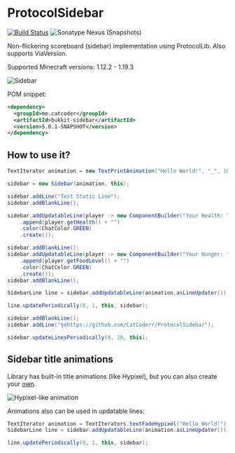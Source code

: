 # ProtocolSidebar
[![Build Status](https://github.com/CatCoderr/ProtocolSidebar/actions/workflows/maven-publish.yaml/badge.svg?branch=dev)](https://github.com/CatCoderr/ProtocolSidebar/actions/workflows/maven-publish.yaml)
![Sonatype Nexus (Snapshots)](https://img.shields.io/nexus/s/me.catcoder/bukkit-sidebar?server=https%3A%2F%2Foss.sonatype.org)

Non-flickering scoreboard (sidebar) implementation using ProtocolLib.
Also supports ViaVersion.

Supported Minecraft versions: 1.12.2 - 1.19.3

![Sidebar](https://github.com/CatCoderr/ProtocolSidebar/raw/master/assets/sidebar.gif)

POM snippet:
```xml
<dependency>
  <groupId>me.catcoder</groupId>
  <artifactId>bukkit-sidebar</artifactId>
  <version>5.0.1-SNAPSHOT</version>
</dependency>
```

## How to use it?

```java
TextIterator animation = new TextPrintAnimation("Hello World!", "_", 10);

sidebar = new Sidebar(animation, this);

sidebar.addLine("Test Static Line");
sidebar.addBlankLine();

sidebar.addUpdatableLine(player -> new ComponentBuilder("Your Health: ")
    .append(player.getHealth() + "")
    .color(ChatColor.GREEN)
    .create());

sidebar.addBlankLine();
sidebar.addUpdatableLine(player -> new ComponentBuilder("Your Hunger: ")
    .append(player.getFoodLevel() + "")
    .color(ChatColor.GREEN)
    .create());
sidebar.addBlankLine();

SidebarLine line = sidebar.addUpdatableLine(animation.asLineUpdater());

line.updatePeriodically(0, 1, this, sidebar);

sidebar.addBlankLine();
sidebar.addLine("§ehttps://github.com/CatCoderr/ProtocolSidebar");

sidebar.updateLinesPeriodically(0, 20, this);
```

## Sidebar title animations

Library has built-in title animations (like Hypixel), but you can also create your [own](https://github.com/CatCoderr/ProtocolSidebar/blob/master/src/main/java/me/catcoder/sidebar/text/TextIterator.java).

![Hypixel-like animation](https://github.com/CatCoderr/ProtocolSidebar/raw/master/assets/animation_example.gif)

Animations also can be used in updatable lines:

```java
TextIterator animation = TextIterators.textFadeHypixel("Hello World!");
SidebarLine line = sidebar.addUpdatableLine(animation.asLineUpdater());

line.updatePeriodically(0, 1, this, sidebar);

```